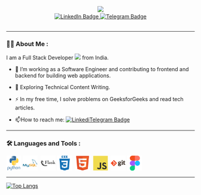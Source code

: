 <div id="header" align="center">
  <img src="https://cdn-icons-png.flaticon.com/512/5968/5968286.png" width="200"/>
</div> 
<div id="badges" align="center">
  <a href="https://www.linkedin.com/in/evgeniy-zelenov-0459a3236/">
    <img src="https://img.shields.io/badge/LinkedIn-blue?style=for-the-badge&logo=linkedin&logoColor=white" alt="LinkedIn Badge"/>
  </a>
  <a href="https://t.me/lackinspiration">
    <img src="https://img.shields.io/badge/Telegram-informational?logo=telegram&logoColor=white&style=for-the-badge" alt="Telegram Badge"/>
  </a>
</div>
<img src="https://komarev.com/ghpvc/?username=Berupor&style=flat-square&color=blue" align="center" alt=""/>

---

### :man_technologist: About Me :
I am a Full Stack Developer <img src="https://media.giphy.com/media/WUlplcMpOCEmTGBtBW/giphy.gif" width="30"> from India.
- :telescope: I’m working as a Software Engineer and contributing to frontend and backend for building web applications.

- :seedling: Exploring Technical Content Writing.

- :zap: In my free time, I solve problems on GeeksforGeeks and read tech articles.

- :mailbox:How to reach me: [![LinkediTelegram Badge](https://img.shields.io/badge/Telegram-informational?logo=telegram&logoColor=white&style=for-the-badge)](https://t.me/lackinspiration)

---

### :hammer_and_wrench: Languages and Tools :
<div>
  <img src="https://github.com/devicons/devicon/blob/master/icons/python/python-original-wordmark.svg" title="Python" alt="Python" width="40">
  <img src="https://github.com/devicons/devicon/blob/master/icons/mysql/mysql-original-wordmark.svg" title="MySQL"  alt="MySQL" width="40" height="40"/>&nbsp;
     <img src="https://github.com/devicons/devicon/blob/master/icons/flask/flask-original-wordmark.svg" title="Flask" alt="Flask" width="40">
  <img src="https://github.com/devicons/devicon/blob/master/icons/css3/css3-plain-wordmark.svg"  title="CSS3" alt="CSS" width="40" height="40"/>&nbsp;
  <img src="https://github.com/devicons/devicon/blob/master/icons/html5/html5-original.svg" title="HTML5" alt="HTML" width="40" height="40"/>&nbsp;
  <img src="https://github.com/devicons/devicon/blob/master/icons/javascript/javascript-original.svg" title="JavaScript" alt="JavaScript" width="40" height="40"/>&nbsp;
   <img src="https://github.com/devicons/devicon/blob/master/icons/git/git-original-wordmark.svg" title="Git" **alt="Git" width="40" height="40"/>
   <img src="https://github.com/devicons/devicon/blob/master/icons/figma/figma-original.svg" title="Figma" alt="Figma" width="40">
</div>

---

[![Top Langs](https://github-readme-stats.vercel.app/api/top-langs/?username=Berupor&layout=compact&theme=vision-friendly-dark)](https://github.com/anuraghazra/github-readme-stats)


